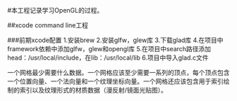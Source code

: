 #本工程记录学习OpenGL的过程。

##xcode command line工程

###前期xcode配置
1.安装brew
2.安装glfw，glew库
3.下载glad库
4.在项目中framework依赖中添加glfw，glew和opengl库
5.在项目中search路径添加head：/usr/local/include，在lib：/usr/local/lib
6.项目中导入glad.c文件


一个网格最少需要什么数据。一个网格应该至少需要一系列的顶点，每个顶点包含一个位置向量、一个法向量和一个纹理坐标向量。一个网格还应该包含用于索引绘制的索引以及纹理形式的材质数据（漫反射/镜面光贴图）。
